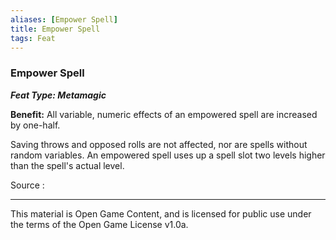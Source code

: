 ```yaml
---
aliases: [Empower Spell]
title: Empower Spell
tags: Feat
---
```

### Empower Spell 
***Feat Type: Metamagic***

**Benefit:** All variable, numeric effects of an empowered spell are
increased by one-half.

Saving throws and opposed rolls are not affected, nor are spells without
random variables. An empowered spell uses up a spell slot two levels
higher than the spell's actual level.


Source :

---

This material is Open Game Content, and is licensed for public use under
the terms of the Open Game License v1.0a.
